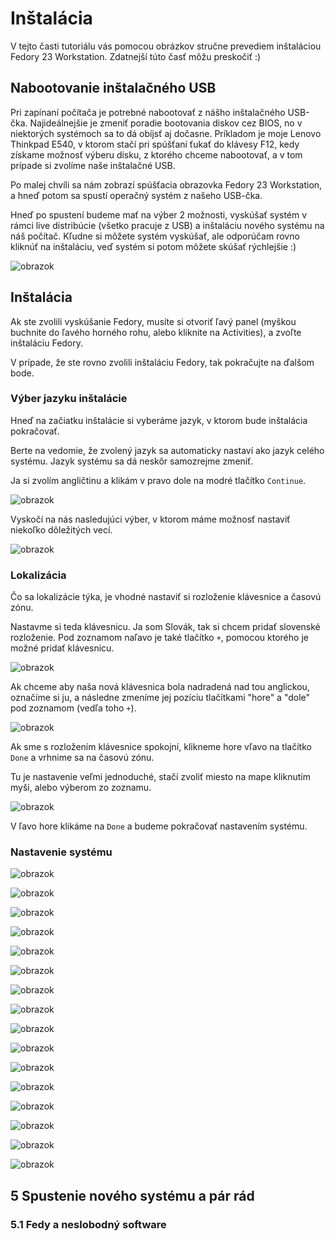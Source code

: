 # Inštalácia

V tejto časti tutoriálu vás pomocou obrázkov stručne prevediem inštaláciou Fedory 23 Workstation. Zdatnejší túto časť môžu preskočiť :)

## Nabootovanie inštalačného USB

Pri zapínaní počítača je potrebné nabootovať z nášho inštalačného USB-čka.
Najideálnejšie je zmeniť poradie bootovania diskov cez BIOS, no v niektorých
systémoch sa to dá obíjsť aj dočasne. Príkladom je moje Lenovo Thinkpad E540,
v ktorom stačí pri spúšťaní ťukať do klávesy F12, kedy získame možnosť výberu disku,
z ktorého chceme nabootovať, a v tom prípade si zvolíme naše inštalačné USB.

Po malej chvíli sa nám zobrazí spúšťacia obrazovka Fedory 23 Workstation,
a hneď potom sa spustí operačný systém z našeho USB-čka.

Hneď po spustení budeme mať na výber 2 možnosti, vyskúšať systém v rámci
live distribúcie (všetko pracuje z USB) a inštaláciu nového systému na
náš počítač. Kľudne si môžete systém vyskúšať, ale odporúčam rovno kliknúť
na inštaláciu, veď systém si potom môžete skúšať rýchlejšie :)

![obrazok](images/01.png)

## Inštalácia

Ak ste zvolili vyskúšanie Fedory, musíte si otvoriť ľavý panel (myškou
buchnite do ľavého horného rohu, alebo kliknite na Activities), a zvoľte
inštaláciu Fedory.

V prípade, že ste rovno zvolili inštaláciu Fedory, tak pokračujte na ďalšom bode.

### Výber jazyku inštalácie

Hneď na začiatku inštalácie si vyberáme jazyk, v ktorom bude inštalácia pokračovať.

Berte na vedomie, že zvolený jazyk sa automaticky nastaví ako jazyk celého
systému. Jazyk systému sa dá neskôr samozrejme zmeniť.

Ja si zvolím angličtinu a klikám v pravo dole na modré tlačítko `Continue`.

![obrazok](images/03.png)

Vyskočí na nás nasledujúci výber, v ktorom máme možnosť nastaviť niekoľko dôležitých vecí.

![obrazok](images/04.png)

### Lokalizácia

Čo sa lokalizácie týka, je vhodné nastaviť si rozloženie klávesnice a časovú zónu.

Nastavme si teda klávesnicu. Ja som Slovák, tak si chcem pridať slovenské rozloženie.
Pod zoznamom naľavo je také tlačítko `+`, pomocou ktorého je možné pridať klávesnicu.

![obrazok](images/05.png)

Ak chceme aby naša nová klávesnica bola nadradená nad tou anglickou, označíme si ju,
a následne zmeníme jej pozíciu tlačítkami "hore" a "dole" pod zoznamom (vedľa toho `+`).

![obrazok](images/06.png)

Ak sme s rozložením klávesnice spokojní, klikneme hore vľavo na tlačítko `Done` a vrhnime sa na časovú zónu.

Tu je nastavenie veľmi jednoduché, stačí zvoliť miesto na mape kliknutím myši, alebo výberom zo zoznamu.

![obrazok](images/07.png)

V ľavo hore klikáme na `Done` a budeme pokračovať nastavením systému.

### Nastavenie systému

![obrazok](images/08.png)

![obrazok](images/09.png)

![obrazok](images/10.png)

![obrazok](images/11.png)

![obrazok](images/12.png)

![obrazok](images/13.png)

![obrazok](images/14.png)

![obrazok](images/15.png)

![obrazok](images/16.png)

![obrazok](images/17.png)

![obrazok](images/18.png)

![obrazok](images/19.png)

![obrazok](images/20.png)

![obrazok](images/21.png)

![obrazok](images/22.png)

![obrazok](images/23.png)


## 5 Spustenie nového systému a pár rád ##

### 5.1 Fedy a neslobodný software ###